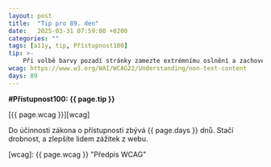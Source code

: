 ```yaml
---
layout: post
title:  "Tip pro 89. den"
date:   2025-03-31 07:59:00 +0200
categories: ""
tags: [a11y, tip, Přístupnost100]
tip: >- 
    Při volbě barvy pozadí stránky zamezte extrémnímu oslnění a zachovejte dobrý kontrast s textem (např. nepoužívejte velmi světlé pozadí a bledě šedé písmo).
wcag: https://www.w3.org/WAI/WCAG22/Understanding/non-text-content
days: 89
---
```

**#Přístupnost100: {{ page.tip }}**

[{{ page.wcag }}][wcag]

Do účinnosti zákona o přístupnosti zbývá {{ page.days }} dnů. Stačí drobnost, a zlepšíte lidem zážitek z webu.

[wcag]: {{ page.wcag }} "Předpis WCAG"
